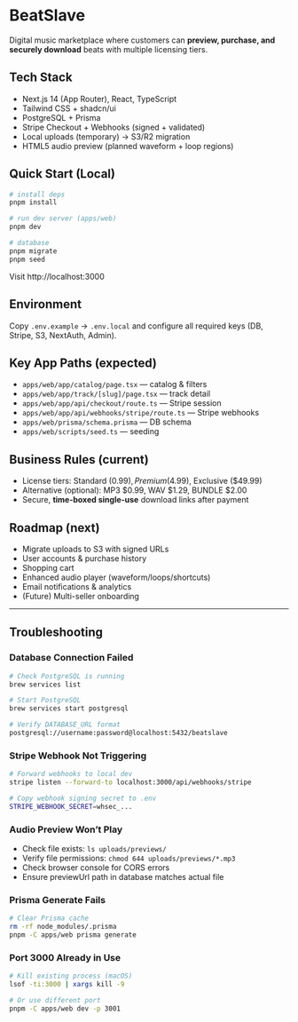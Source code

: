 # BeatSlave

Digital music marketplace where customers can **preview, purchase, and securely download** beats with multiple licensing tiers.

## Tech Stack
- Next.js 14 (App Router), React, TypeScript
- Tailwind CSS + shadcn/ui
- PostgreSQL + Prisma
- Stripe Checkout + Webhooks (signed + validated)
- Local uploads (temporary) → S3/R2 migration
- HTML5 audio preview (planned waveform + loop regions)

## Quick Start (Local)
```bash
# install deps
pnpm install

# run dev server (apps/web)
pnpm dev

# database
pnpm migrate
pnpm seed
```

Visit http://localhost:3000

## Environment
Copy `.env.example` → `.env.local` and configure all required keys (DB, Stripe, S3, NextAuth, Admin).

## Key App Paths (expected)
- `apps/web/app/catalog/page.tsx` — catalog & filters
- `apps/web/app/track/[slug]/page.tsx` — track detail
- `apps/web/app/api/checkout/route.ts` — Stripe session
- `apps/web/app/api/webhooks/stripe/route.ts` — Stripe webhooks
- `apps/web/prisma/schema.prisma` — DB schema
- `apps/web/scripts/seed.ts` — seeding

## Business Rules (current)
- License tiers: Standard ($0.99), Premium ($4.99), Exclusive ($49.99)
- Alternative (optional): MP3 $0.99, WAV $1.29, BUNDLE $2.00
- Secure, **time-boxed single-use** download links after payment

## Roadmap (next)
- Migrate uploads to S3 with signed URLs
- User accounts & purchase history
- Shopping cart
- Enhanced audio player (waveform/loops/shortcuts)
- Email notifications & analytics
- (Future) Multi-seller onboarding

---

## Troubleshooting

### Database Connection Failed
```bash
# Check PostgreSQL is running
brew services list

# Start PostgreSQL
brew services start postgresql

# Verify DATABASE_URL format
postgresql://username:password@localhost:5432/beatslave
```

### Stripe Webhook Not Triggering
```bash
# Forward webhooks to local dev
stripe listen --forward-to localhost:3000/api/webhooks/stripe

# Copy webhook signing secret to .env
STRIPE_WEBHOOK_SECRET=whsec_...
```

### Audio Preview Won’t Play
- Check file exists: `ls uploads/previews/`
- Verify file permissions: `chmod 644 uploads/previews/*.mp3`
- Check browser console for CORS errors
- Ensure previewUrl path in database matches actual file

### Prisma Generate Fails
```bash
# Clear Prisma cache
rm -rf node_modules/.prisma
pnpm -C apps/web prisma generate
```

### Port 3000 Already in Use
```bash
# Kill existing process (macOS)
lsof -ti:3000 | xargs kill -9

# Or use different port
pnpm -C apps/web dev -p 3001
```
